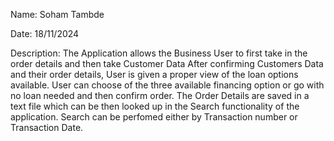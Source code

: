  
Name: Soham Tambde

Date: 18/11/2024

Description: 
The Application allows the Business User to first take in the order details and then take Customer Data 
After confirming Customers Data and their order details, User is given a proper view of the loan options available.
User can choose of the three available financing option or go with no loan needed and then confirm order. The Order 
Details are saved in a text file which can be then looked up in the Search functionality of the application. Search 
can be perfomed either by Transaction number or Transaction Date.

